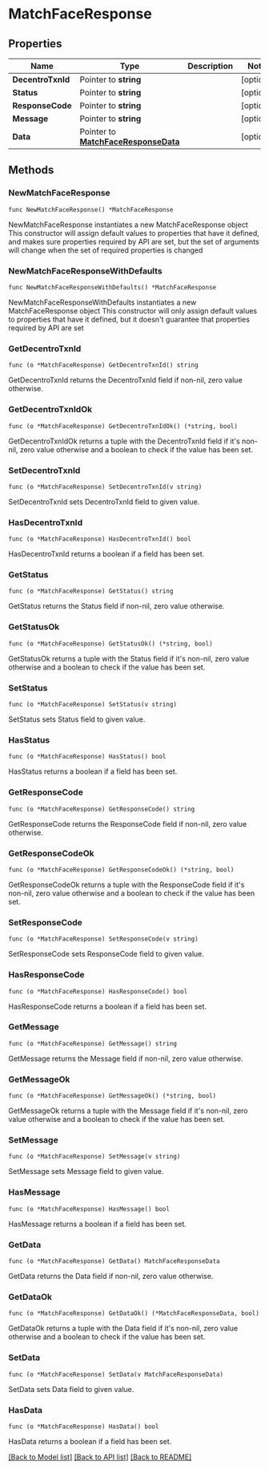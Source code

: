 # MatchFaceResponse

## Properties

Name | Type | Description | Notes
------------ | ------------- | ------------- | -------------
**DecentroTxnId** | Pointer to **string** |  | [optional] 
**Status** | Pointer to **string** |  | [optional] 
**ResponseCode** | Pointer to **string** |  | [optional] 
**Message** | Pointer to **string** |  | [optional] 
**Data** | Pointer to [**MatchFaceResponseData**](MatchFaceResponseData.md) |  | [optional] 

## Methods

### NewMatchFaceResponse

`func NewMatchFaceResponse() *MatchFaceResponse`

NewMatchFaceResponse instantiates a new MatchFaceResponse object
This constructor will assign default values to properties that have it defined,
and makes sure properties required by API are set, but the set of arguments
will change when the set of required properties is changed

### NewMatchFaceResponseWithDefaults

`func NewMatchFaceResponseWithDefaults() *MatchFaceResponse`

NewMatchFaceResponseWithDefaults instantiates a new MatchFaceResponse object
This constructor will only assign default values to properties that have it defined,
but it doesn't guarantee that properties required by API are set

### GetDecentroTxnId

`func (o *MatchFaceResponse) GetDecentroTxnId() string`

GetDecentroTxnId returns the DecentroTxnId field if non-nil, zero value otherwise.

### GetDecentroTxnIdOk

`func (o *MatchFaceResponse) GetDecentroTxnIdOk() (*string, bool)`

GetDecentroTxnIdOk returns a tuple with the DecentroTxnId field if it's non-nil, zero value otherwise
and a boolean to check if the value has been set.

### SetDecentroTxnId

`func (o *MatchFaceResponse) SetDecentroTxnId(v string)`

SetDecentroTxnId sets DecentroTxnId field to given value.

### HasDecentroTxnId

`func (o *MatchFaceResponse) HasDecentroTxnId() bool`

HasDecentroTxnId returns a boolean if a field has been set.

### GetStatus

`func (o *MatchFaceResponse) GetStatus() string`

GetStatus returns the Status field if non-nil, zero value otherwise.

### GetStatusOk

`func (o *MatchFaceResponse) GetStatusOk() (*string, bool)`

GetStatusOk returns a tuple with the Status field if it's non-nil, zero value otherwise
and a boolean to check if the value has been set.

### SetStatus

`func (o *MatchFaceResponse) SetStatus(v string)`

SetStatus sets Status field to given value.

### HasStatus

`func (o *MatchFaceResponse) HasStatus() bool`

HasStatus returns a boolean if a field has been set.

### GetResponseCode

`func (o *MatchFaceResponse) GetResponseCode() string`

GetResponseCode returns the ResponseCode field if non-nil, zero value otherwise.

### GetResponseCodeOk

`func (o *MatchFaceResponse) GetResponseCodeOk() (*string, bool)`

GetResponseCodeOk returns a tuple with the ResponseCode field if it's non-nil, zero value otherwise
and a boolean to check if the value has been set.

### SetResponseCode

`func (o *MatchFaceResponse) SetResponseCode(v string)`

SetResponseCode sets ResponseCode field to given value.

### HasResponseCode

`func (o *MatchFaceResponse) HasResponseCode() bool`

HasResponseCode returns a boolean if a field has been set.

### GetMessage

`func (o *MatchFaceResponse) GetMessage() string`

GetMessage returns the Message field if non-nil, zero value otherwise.

### GetMessageOk

`func (o *MatchFaceResponse) GetMessageOk() (*string, bool)`

GetMessageOk returns a tuple with the Message field if it's non-nil, zero value otherwise
and a boolean to check if the value has been set.

### SetMessage

`func (o *MatchFaceResponse) SetMessage(v string)`

SetMessage sets Message field to given value.

### HasMessage

`func (o *MatchFaceResponse) HasMessage() bool`

HasMessage returns a boolean if a field has been set.

### GetData

`func (o *MatchFaceResponse) GetData() MatchFaceResponseData`

GetData returns the Data field if non-nil, zero value otherwise.

### GetDataOk

`func (o *MatchFaceResponse) GetDataOk() (*MatchFaceResponseData, bool)`

GetDataOk returns a tuple with the Data field if it's non-nil, zero value otherwise
and a boolean to check if the value has been set.

### SetData

`func (o *MatchFaceResponse) SetData(v MatchFaceResponseData)`

SetData sets Data field to given value.

### HasData

`func (o *MatchFaceResponse) HasData() bool`

HasData returns a boolean if a field has been set.


[[Back to Model list]](../README.md#documentation-for-models) [[Back to API list]](../README.md#documentation-for-api-endpoints) [[Back to README]](../README.md)



